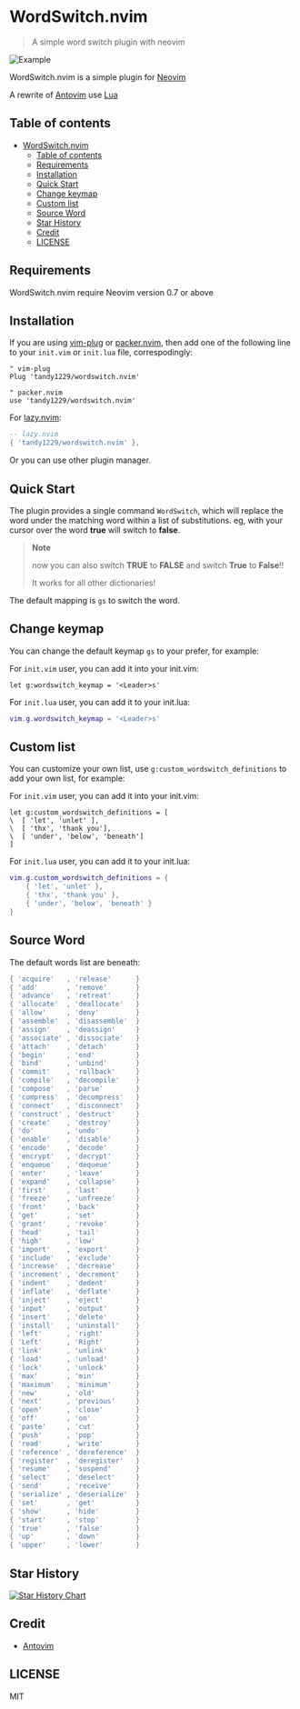 # WordSwitch.nvim

> A simple word switch plugin with neovim

![Example](media/demo.gif)

WordSwitch.nvim is a simple plugin for [Neovim](https://neovim.io)

A rewrite of [Antovim](https://github.com/jwarby/antovim) use [Lua](https://www.lua.org/)

## Table of contents

<!-- @import "[TOC]" {cmd="toc" depthFrom=1 depthTo=6 orderedList=false} -->

<!--toc:start-->
- [WordSwitch.nvim](#wordswitchnvim)
  - [Table of contents](#table-of-contents)
  - [Requirements](#requirements)
  - [Installation](#installation)
  - [Quick Start](#quick-start)
  - [Change keymap](#change-keymap)
  - [Custom list](#custom-list)
  - [Source Word](#source-word)
  - [Star History](#star-history)
  - [Credit](#credit)
  - [LICENSE](#license)
<!--toc:end-->

## Requirements

WordSwitch.nvim require Neovim version 0.7 or above

## Installation

If you are using [vim-plug](https://github.com/junegunn/vim-plug) or [packer.nvim](https://github.com/wbthomason/packer.nvim), then add one of the following line to your `init.vim` or `init.lua` file, correspodingly:

```vim
" vim-plug
Plug 'tandy1229/wordswitch.nvim'

" packer.nvim
use 'tandy1229/wordswitch.nvim'
```

For [lazy.nvim](https://github.com/folke/lazy.nvim):

```lua
-- lazy.nvim
{ 'tandy1229/wordswitch.nvim' },
```


Or you can use other plugin manager.

## Quick Start

The plugin provides a single command `WordSwitch`, which will replace the word
under the matching word within a list of substitutions. eg, with your cursor
over the word **true** will switch to **false**.

> **Note**
>
> now you can also switch **TRUE** to **FALSE** and switch **True** to **False**!!
>
> It works for all other dictionaries!

The default mapping is `gs` to switch the word.

## Change keymap

You can change the default keymap `gs` to your prefer, for example:

For `init.vim` user, you can add it into your init.vim:

```vim
let g:wordswitch_keymap = '<Leader>s'
```

For `init.lua` user, you can add it to your init.lua:

```lua
vim.g.wordswitch_keymap = '<Leader>s'
```

## Custom list

You can customize your own list, use `g:custom_wordswitch_definitions` to
add your own list, for example:

For `init.vim` user, you can add it into your init.vim:

```vim
let g:custom_wordswitch_definitions = [
\  [ 'let', 'unlet' ],
\  [ 'thx', 'thank you'],
\  [ 'under', 'below', 'beneath']
]
```

For `init.lua` user, you can add it to your init.lua:

```lua
vim.g.custom_wordswitch_definitions = {
    { 'let', 'unlet' },
    { 'thx', 'thank you' },
    { 'under', 'below', 'beneath' }
}
```

## Source Word

The default words list are beneath:

```lua
{ 'acquire'   , 'release'      }
{ 'add'       , 'remove'       }
{ 'advance'   , 'retreat'      }
{ 'allocate'  , 'deallocate'   }
{ 'allow'     , 'deny'         }
{ 'assemble'  , 'disassemble'  }
{ 'assign'    , 'deassign'     }
{ 'associate' , 'dissociate'   }
{ 'attach'    , 'detach'       }
{ 'begin'     , 'end'          }
{ 'bind'      , 'unbind'       }
{ 'commit'    , 'rollback'     }
{ 'compile'   , 'decompile'    }
{ 'compose'   , 'parse'        }
{ 'compress'  , 'decompress'   }
{ 'connect'   , 'disconnect'   }
{ 'construct' , 'destruct'     }
{ 'create'    , 'destroy'      }
{ 'do'        , 'undo'         }
{ 'enable'    , 'disable'      }
{ 'encode'    , 'decode'       }
{ 'encrypt'   , 'decrypt'      }
{ 'enqueue'   , 'dequeue'      }
{ 'enter'     , 'leave'        }
{ 'expand'    , 'collapse'     }
{ 'first'     , 'last'         }
{ 'freeze'    , 'unfreeze'     }
{ 'front'     , 'back'         }
{ 'get'       , 'set'          }
{ 'grant'     , 'revoke'       }
{ 'head'      , 'tail'         }
{ 'high'      , 'low'          }
{ 'import'    , 'export'       }
{ 'include'   , 'exclude'      }
{ 'increase'  , 'decrease'     }
{ 'increment' , 'decrement'    }
{ 'indent'    , 'dedent'       }
{ 'inflate'   , 'deflate'      }
{ 'inject'    , 'eject'        }
{ 'input'     , 'output'       }
{ 'insert'    , 'delete'       }
{ 'install'   , 'uninstall'    }
{ 'left'      , 'right'        }
{ 'Left'      , 'Right'        }
{ 'link'      , 'unlink'       }
{ 'load'      , 'unload'       }
{ 'lock'      , 'unlock'       }
{ 'max'       , 'min'          }
{ 'maximum'   , 'minimum'      }
{ 'new'       , 'old'          }
{ 'next'      , 'previous'     }
{ 'open'      , 'close'        }
{ 'off'       , 'on'           }
{ 'paste'     , 'cut'          }
{ 'push'      , 'pop'          }
{ 'read'      , 'write'        }
{ 'reference' , 'dereference'  }
{ 'register'  , 'deregister'   }
{ 'resume'    , 'suspend'      }
{ 'select'    , 'deselect'     }
{ 'send'      , 'receive'      }
{ 'serialize' , 'deserialize'  }
{ 'set'       , 'get'          }
{ 'show'      , 'hide'         }
{ 'start'     , 'stop'         }
{ 'true'      , 'false'        }
{ 'up'        , 'down'         }
{ 'upper'     , 'lower'        }
```

## Star History

<a href="https://star-history.com/#tandy1229/wordswitch.nvim&Date">
  <picture>
    <source media="(prefers-color-scheme: dark)" srcset="https://api.star-history.com/svg?repos=tandy1229/wordswitch.nvim&type=Date&theme=dark" />
    <source media="(prefers-color-scheme: light)" srcset="https://api.star-history.com/svg?repos=tandy1229/wordswitch.nvim&type=Date" />
    <img alt="Star History Chart" src="https://api.star-history.com/svg?repos=tandy1229/wordswitch.nvim&type=Date" />
  </picture>
</a>

## Credit

- [Antovim](https://github.com/jwarby/antovim)

## LICENSE

MIT
